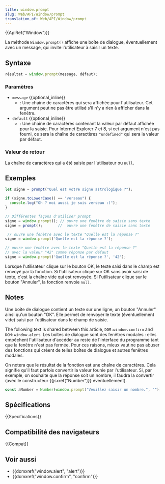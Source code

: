 ```yaml
---
title: window.prompt
slug: Web/API/Window/prompt
translation_of: Web/API/Window/prompt
---
```


{{ApiRef("Window")}}

La méthode `Window.prompt()` affiche une boîte de dialogue, éventuellement avec un message, qui invite l'utilisateur à saisir un texte.

## Syntaxe

```js
résultat = window.prompt(message, défaut);
```

### Paramètres

- `message` {{optional_inline}}
  - : Une chaîne de caractères qui sera affichée pour l'utilisateur. Cet argument peut ne pas être utilisé s'il n'y a rien à afficher dans la fenêtre.
- `default` {{optional_inline}}
  - : Une chaîne de caractères contenant la valeur par défaut affichée pour la saisie. Pour Internet Explorer 7 et 8, si cet argument n'est pas fourni, ce sera la chaîne de caractères `"undefined"` qui sera la valeur par défaut.

### Valeur de retour

La chaîne de caractères qui a été saisie par l'utilisateur ou `null`.

## Exemples

```js
let signe = prompt("Quel est votre signe astrologique ?");

if (signe.toLowerCase() == "verseau") {
  console.log("Oh ? moi aussi je suis verseau :)");
}

// Différentes façons d'utiliser prompt
signe = window.prompt(); // ouvre une fenêtre de saisie sans texte
signe = prompt();       //  ouvre une fenêtre de saisie sans texte

 // ouvre une fenêtre avec le texte "Quelle est la réponse ?"
signe = window.prompt('Quelle est la réponse ?');

// ouvre une fenêtre avec le texte "Quelle est la réponse ?"
// avec la valeur "42" comme réponse par défaut
signe = window.prompt('Quelle est la réponse ?', '42');
```

Lorsque l'utilisateur clique sur le bouton OK, le texte saisi dans le champ est renvoyé par la fonction. Si l'utilisateur clique sur OK sans avoir saisi de texte, c'est la chaîne vide qui est renvoyée. Si l'utilisateur clique sur le bouton "Annuler", la fonction renvoie `null`.

## Notes

Une boîte de dialogue contient un texte sur une ligne, un bouton "Annuler" ainsi qu'un bouton "OK". Elle permet de renvoyer le texte (éventuellement vide) saisi par l'utilisateur dans le champ de saisie.

The following text is shared between this article, `DOM:window.confirm` and `DOM:window.alert`. Les boîtes de dialogue sont des fenêtres modales : elles empêchent l'utilisateur d'accéder au reste de l'interface du programme tant que la fenêtre n'est pas fermée. Pour ces raisons, mieux vaut ne pas abuser des fonctions qui créent de telles boîtes de dialogue et autres fenêtres modales.

On notera que le résultat de la fonction est une chaîne de caractères. Cela signifie qu'il faut parfois convertir la valeur founie par l'utilisateur. Si, par exemple, on souhaite que la réponse soit un nombre, il faudra la convertir (avec le constructeur {{jsxref("Number")}} éventuellement).

```js
const aNumber = Number(window.prompt("Veuillez saisir un nombre.", ""));
```

## Spécifications

{{Specifications}}

## Compatibilité des navigateurs

{{Compat}}

## Voir aussi

- {{domxref("window.alert", "alert")}}
- {{domxref("window.confirm", "confirm")}}
